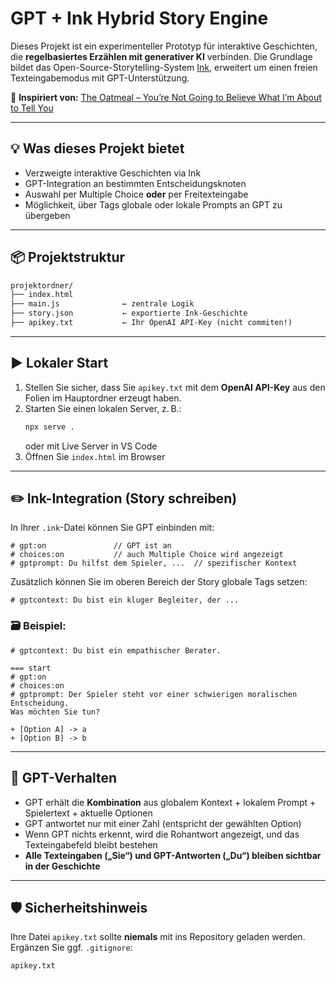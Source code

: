 # GPT + Ink Hybrid Story Engine

Dieses Projekt ist ein experimenteller Prototyp für interaktive Geschichten, die **regelbasiertes Erzählen mit generativer KI** verbinden. Die Grundlage bildet das Open-Source-Storytelling-System [Ink](https://www.inklestudios.com/ink/), erweitert um einen freien Texteingabemodus mit GPT-Unterstützung.

🧠 **Inspiriert von:** [The Oatmeal – You’re Not Going to Believe What I’m About to Tell You](https://theoatmeal.com/comics/believe)

---

## 💡 Was dieses Projekt bietet

- Verzweigte interaktive Geschichten via Ink
- GPT-Integration an bestimmten Entscheidungsknoten
- Auswahl per Multiple Choice **oder** per Freitexteingabe
- Möglichkeit, über Tags globale oder lokale Prompts an GPT zu übergeben


---

## 📦 Projektstruktur

```txt
projektordner/
├── index.html
├── main.js              ← zentrale Logik
├── story.json           ← exportierte Ink-Geschichte
├── apikey.txt           ← Ihr OpenAI API-Key (nicht commiten!)
```

---

## ▶️ Lokaler Start

1. Stellen Sie sicher, dass Sie `apikey.txt` mit dem **OpenAI API-Key** aus den Folien im Hauptordner erzeugt haben.
2. Starten Sie einen lokalen Server, z. B.:
   ```bash
   npx serve .
   ```
   oder mit Live Server in VS Code
3. Öffnen Sie `index.html` im Browser

---

## ✏️ Ink-Integration (Story schreiben)

In Ihrer `.ink`-Datei können Sie GPT einbinden mit:

```ink
# gpt:on               // GPT ist an
# choices:on           // auch Multiple Choice wird angezeigt
# gptprompt: Du hilfst dem Spieler, ...  // spezifischer Kontext
```

Zusätzlich können Sie im oberen Bereich der Story globale Tags setzen:
```ink
# gptcontext: Du bist ein kluger Begleiter, der ...
```

### 🗃 Beispiel:
```ink
# gptcontext: Du bist ein empathischer Berater.

=== start
# gpt:on
# choices:on
# gptprompt: Der Spieler steht vor einer schwierigen moralischen Entscheidung.
Was möchten Sie tun?

+ [Option A] -> a
+ [Option B] -> b
```

---

## 💬 GPT-Verhalten

- GPT erhält die **Kombination** aus globalem Kontext + lokalem Prompt + Spielertext + aktuelle Optionen
- GPT antwortet nur mit einer Zahl (entspricht der gewählten Option)
- Wenn GPT nichts erkennt, wird die Rohantwort angezeigt, und das Texteingabefeld bleibt bestehen
- **Alle Texteingaben („Sie“) und GPT-Antworten („Du“) bleiben sichtbar in der Geschichte**

---

## 🛡️ Sicherheitshinweis

Ihre Datei `apikey.txt` sollte **niemals** mit ins Repository geladen werden. Ergänzen Sie ggf. `.gitignore`:
```bash
apikey.txt
```



